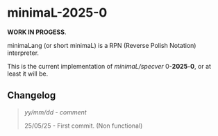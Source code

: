# minimaL-2025-0

<b>WORK IN PROGESS</b>.

minimaLang (or short minimaL) is a RPN (Reverse Polish Notation) interpreter.

This is the current implementation of
_minimaL/specver_ 0-**2025**-**0**, or at least it will be.

## Changelog

> _yy/mm/dd_ - _comment_
>
> 25/05/25 - First commit. (Non functional)
